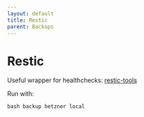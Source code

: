 ```yaml
---
layout: default
title: Restic
parent: Backups
---
```


# Restic

Useful wrapper for healthchecks: [restic-tools](https://github.com/binarybucks/restic-tools)

Run with:

```bash backup hetzner local```
